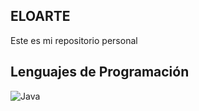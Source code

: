 ## ELOARTE

Este es mi repositorio personal

## Lenguajes de Programación

![Java](https://img.shields.io/badge/java-%23DD0031.svg?style=for-the-badge&logo=java&logoColor=white)
